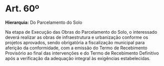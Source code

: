 # Art. 60º

**Hierarquia:** Do Parcelamento do Solo

Na etapa de Execução das Obras do Parcelamento do Solo, o interessado deverá realizar as obras de infraestrutura e urbanização conforme os projetos aprovados, sendo obrigatória a fiscalização municipal para aferição da conformidade, com a emissão do Termo de Recebimento Provisório ao final das intervenções e do Termo de Recebimento Definitivo após a verificação da adequação integral às exigências estabelecidas.






